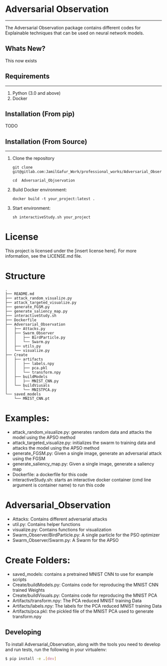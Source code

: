 # Adversarial Observation
---

The Adversarial Observation package contains different codes for Explainable techniques that can be used on neural network models.

## Whats New?
This now exists



## Requirements
---
1. Python (3.0 and above)
2. Docker

## Installation (From pip)
TODO

## Installation (From Source)
---
1. Clone the repository 
    
    ```
    git clone git@gitlab.com:JamilGafur_Work/professional_works/Adversarial_Observation.git

    cd  Adversarial_Objservation
    ```

2. Build Docker environment:
    ```
    docker build -t your_project:latest .
    ```

3. Start environment:
    ```
    sh interactiveStudy.sh your_project
    ```

# License

This project is licensed under the [insert license here]. For more information, see the LICENSE.md file.



# Structure
```
.
├── README.md
├── attack_random_visualize.py
├── attack_targeted_visualize.py
├── generate_FGSM.py
├── generate_saliency_map.py
├── interactiveStudy.sh
├── Dockerfile
├── Adversarial_Observation
│   ├── Attacks.py
│   ├── Swarm_Observer
│   │   ├── BirdParticle.py
│   │   └── Swarm.py
│   ├── utils.py
│   └── visualize.py
├── Create
│   ├── artifacts
│   │   ├── labels.npy
│   │   ├── pca.pkl
│   │   └── transform.npy
│   ├── buildModels
│   │   ├── MNIST_CNN.py
│   └── buildViusals
│       └── MNISTPCA.py
└── saved_models
    └── MNIST_CNN.pt
```

# Examples:
* attack_random_visualize.py: generates random data and attacks the model using the APSO method
* attack_targeted_visualize.py: initializes the swarm to training data and attacks the model using the APSO method
* generate_FGSM.py: Given a single image, generate an adversarial attack using the FGSM
* generate_saliency_map.py: Given a single image, generate a saliency map
* Dockerfile: a dockerfile for this code
* interactiveStudy.sh: starts an interactive docker container (cmd line argument is container name) to run this code


# Adversarial_Observation

* Attacks: Contains different adversarial attacks
* util.py: Contains helper functions
* visualize.py: Contains functions for visualization
* Swarm_Observer/BirdParticle.py: A single particle for the PSO optimizer
* Swarm_Observer/Swarm.py: A Swarm for the APSO


# Create Folders:

* saved_models: contains a pretrained MNIST CNN to use for example scripts
* Create/buildModels.py: Contains code for reproducing the MNIST CNN trained Weights
* Create/buildVisuals.py: Contains code for reproducing the MNIST PCA
* Artifacts/transform.npy: The PCA reduced MNIST training Data
* Artifacts/labels.npy: The labels for the PCA reduced MNIST training Data
* Artifacts/pca.pkl: the pickled file of the MNIST PCA used to generate transform.npy


## Developing

To install Adversarial_Observation, along with the tools you need to develop and run tests, run the following in your virtualenv:

```bash
$ pip install -e .[dev]
```